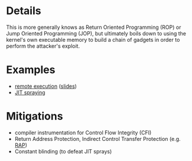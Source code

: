 # Details

This is more generally knows as Return Oriented Programming (ROP) or
Jump Oriented Programming (JOP), but ultimately boils down to using the
kernel's own executable memory to build a chain of gadgets in order to
perform the attacker's exploit.

# Examples

  - [remote execution](https://github.com/djrbliss/rose-exploit)
    ([slides](http://vulnfactory.org/research/h2hc-remote.pdf))
  - [JIT spraying](https://github.com/01org/jit-spray-poc-for-ksp)

# Mitigations

  - compiler instrumentation for Control Flow Integrity (CFI)
  - Return Address Protection, Indirect Control Transfer Protection
    (e.g.
    [RAP](https://pax.grsecurity.net/docs/PaXTeam-H2HC15-RAP-RIP-ROP.pdf))
  - Constant blinding (to defeat JIT sprays)